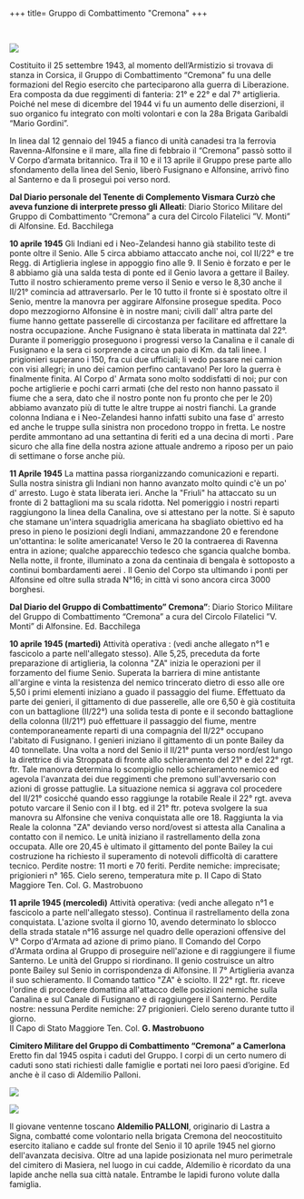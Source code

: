 +++
title= Gruppo di Combattimento "Cremona"
+++

<br>

<img src="/images/files/Cremona.png"><br>

Costituito il 25 settembre 1943, al momento dell’Armistizio si trovava di stanza in Corsica, il Gruppo di Combattimento “Cremona” fu una delle formazioni del Regio esercito che parteciparono alla guerra di Liberazione. Era composta da due reggimenti di fanteria: 21° e 22° e dal 7° artiglieria. Poiché nel mese di dicembre del 1944 vi fu un aumento delle diserzioni, il suo organico fu integrato con molti volontari e con la 28a Brigata Garibaldi “Mario Gordini”. 

In linea dal 12 gennaio del 1945 a fianco di unità canadesi  tra la ferrovia Ravenna-Alfonsine  e il mare, alla fine di febbraio il “Cremona” passò sotto il V Corpo d’armata britannico. 
Tra il 10 e il 13 aprile il Gruppo prese parte allo sfondamento della linea del Senio, liberò Fusignano e Alfonsine, arrivò fino al Santerno e da lì proseguì poi verso nord. 


**Dal Diario personale del Tenente di Complemento Vismara Curzò che aveva funzione di interprete presso gli Alleati**: Diario Storico Militare del Gruppo di Combattimento “Cremona” a cura del Circolo Filatelici ”V. Monti” di Alfonsine. Ed. Bacchilega

**10 aprile 1945**
Gli Indiani ed i Neo-Zelandesi hanno già stabilito teste di ponte oltre il Senio. Alle 5 circa abbiamo attaccato anche noi, col II/22° e tre Regg. di Artiglieria inglese in appoggio fino alle 9. Il Senio è forzato e per le 8 abbiamo già una salda testa di ponte ed il Genio lavora a gettare il Bailey. Tutto il nostro schieramento preme verso il Senio e verso le 8,30 anche il II/21° comincia ad attraversarlo. Per le 10 tutto il fronte si è spostato oltre il Senio, mentre la manovra per aggirare Alfonsine prosegue spedita.
Poco dopo mezzogiorno Alfonsine è in nostre mani; civili dall' altra parte del fiume hanno gettate passerelle di circostanza per facilitare ed affrettare la nostra occupazione. Anche Fusignano è stata liberata in mattinata dal 22°.
Durante il pomeriggio proseguono i progressi verso la Canalina e il canale di Fusignano e la sera ci sorprende a circa un paio di Km. da tali linee.
I prigionieri superano i 150, fra cui due ufficiali; li vedo passare nei camion con visi allegri; in uno dei camion perfino cantavano! Per loro la guerra è finalmente finita.
Al Corpo d' Armata sono molto soddisfatti di noi; pur con poche artiglierie e pochi carri armati (che del resto non hanno passato il fiume che a sera, dato che il nostro ponte non fu pronto che per le 20) abbiamo avanzato più di tutte le altre truppe ai nostri fianchi.
La grande colonna Indiana e i Neo-Zelandesi hanno infatti subito una fase d' arresto ed anche le truppe sulla sinistra non procedono troppo in fretta.
Le nostre perdite ammontano ad una settantina di feriti ed a una decina di morti .
Pare sicuro che alla fine della nostra azione attuale andremo a riposo per un paio di settimane o forse anche più.

**11 Aprile 1945**
La mattina passa riorganizzando comunicazioni e reparti. Sulla nostra sinistra gli Indiani non hanno avanzato molto quindi c'è un po' d' arresto.
Lugo è stata liberata ieri.
Anche la "Friuli" ha attaccato su un fronte di 2 battaglioni ma su scala ridotta.
Nel pomeriggio i nostri reparti raggiungono la linea della Canalina, ove si attestano per la notte. Si è saputo che stamane un'intera squadriglia americana ha sbagliato obiettivo ed ha preso in pieno le posizioni degli
Indiani, ammazzandone 20 e ferendone un'ottantina: le solite americanate!
Verso le 20 la contraerea di Ravenna entra in azione; qualche apparecchio tedesco che sgancia qualche bomba. Nella notte, il fronte, illuminato a zona da centinaia di bengala è sottoposto a continui bombardamenti aerei .
Il Genio del Corpo sta ultimando i ponti per Alfonsine ed oltre sulla strada N°16; in città vi sono ancora circa 3000 borghesi.


**Dal Diario del Gruppo di Combattimento” Cremona”**: Diario Storico Militare del Gruppo di Combattimento “Cremona” a cura del Circolo Filatelici ”V. Monti” di Alfonsine. Ed. Bacchilega

**10 aprile 1945 (martedì)**
Attività operativa : (vedi anche allegato n°1 e fascicolo a parte nell'allegato stesso).
Alle 5,25, preceduta da forte preparazione di artiglieria, la colonna "ZA" inizia le
operazioni per il forzamento del fiume Senio. Superata la barriera di mine antistante
all'argine e vinta la resistenza del nemico trincerato dietro di esso alle ore 5,50 i primi
elementi iniziano a guado il passaggio del fiume.
Effettuato da parte dei genieri, il gittamento di due passerelle, alle ore 6,50 è già
costituita con un battaglione (II/22°) una solida testa di ponte e il secondo battaglione
della colonna (II/21°) può effettuare il passaggio del fiume, mentre contemporaneamente
reparti di una compagnia del II/22° occupano l'abitato di Fusignano. I genieri iniziano il
gittamento di un ponte Bailey da 40 tonnellate.
Una volta a nord del Senio il II/21° punta verso nord/est lungo la direttrice di via
Stroppata di fronte allo schieramento del 21° e del 22° rgt. ftr.
Tale manovra determina lo scompiglio nello schieramento nemico ed agevola l'avanzata
dei due reggimenti che premono sull'avversario con azioni di grosse pattuglie. La
situazione nemica si aggrava col procedere del II/21° cosicché quando esso raggiunge la
rotabile Reale il 22° rgt. aveva potuto varcare il Senio con il I btg. ed il 21° ftr. poteva
svolgere la sua manovra su Alfonsine che veniva conquistata alle ore 18. Raggiunta la via
Reale la colonna "ZA" deviando verso nord/ovest si attesta alla Canalina a contatto con il
nemico. Le unità iniziano il rastrellamento della zona occupata. Alle ore 20,45 è ultimato
il gittamento del ponte Bailey la cui costruzione ha richiesto il superamento di notevoli
difficoltà di carattere tecnico.
Perdite nostre: 11 morti e 70 feriti.
Perdite nemiche: imprecisate; prigionieri n° 165. Cielo sereno, temperatura mite
p. II Capo di Stato Maggiore Ten. Col. G. Mastrobuono

**11 aprile 1945 (mercoledì)**
Attività operativa: (vedi anche allegato n°1 e fascicolo a parte nell'allegato stesso).
Continua il rastrellamento della zona conquistata. L'azione svolta il giorno 10, avendo
determinato lo sblocco della strada statale n°16 assurge nel quadro delle operazioni
offensive del V° Corpo d'Armata ad azione di primo piano.
Il Comando del Corpo d'Armata ordina al Gruppo di proseguire nell'azione e di
raggiungere il fiume Santerno. Le unità del Gruppo si riordinano. II genio costruisce un
altro ponte Bailey sul Senio in corrispondenza di Alfonsine.
Il 7° Artiglieria avanza il suo schieramento. Il Comando tattico "ZA" è sciolto.
Il 22° rgt. ftr. riceve l'ordine di procedere domattina all'attacco delle posizioni nemiche
sulla Canalina e sul Canale di Fusignano e di raggiungere il Santerno.
Perdite nostre: nessuna	Perdite nemiche: 27 prigionieri.
Cielo sereno durante tutto il giorno. 	
II Capo di Stato Maggiore Ten. Col. **G. Mastrobuono**



**Cimitero Militare del Gruppo di Combattimento “Cremona” a Camerlona**
Eretto fin dal 1945 ospita i caduti del Gruppo. I corpi di un certo numero di caduti sono stati richiesti dalle famiglie e portati nei loro paesi d’origine. Ed anche è il caso di Aldemilio Palloni. 
              
 <img src="/images/files/cremona_Camerlona.jpg"><br>


 <img src="/images/files/cremona_Camerlona2.jpg"><br> 



Il giovane ventenne toscano **Aldemilio PALLONI**, originario di Lastra a Signa, combatté come volontario nella brigata Cremona del neocostituito esercito italiano e cadde sul fronte del Senio il 10 aprile 1945 nel giorno dell'avanzata decisiva. Oltre ad  una lapide posizionata nel muro perimetrale del cimitero di Masiera, nel luogo in cui cadde, Aldemilio è ricordato da una lapide anche nella sua città natale. Entrambe le lapidi furono volute dalla famiglia.



